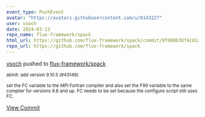 ```yaml
---
event_type: PushEvent
avatar: "https://avatars.githubusercontent.com/u/814322?"
user: vsoch
date: 2024-03-13
repo_name: flux-framework/spack
html_url: https://github.com/flux-framework/spack/commit/0f080b38f4c81221f030554d7e723d7f3c303f9b
repo_url: https://github.com/flux-framework/spack
---
```


<a href='https://github.com/vsoch' target='_blank'>vsoch</a> pushed to <a href='https://github.com/flux-framework/spack' target='_blank'>flux-framework/spack</a>

<small>abinit: add version 9.10.5 (#43148)

set the FC variable to the MPI Fortran compiler and also set the F90 variable
to the same compiler for versions 9.8 and up.  FC needs to be set because the
configure script still uses FC.</small>

<a href='https://github.com/flux-framework/spack/commit/0f080b38f4c81221f030554d7e723d7f3c303f9b' target='_blank'>View Commit</a>